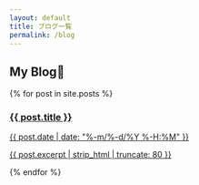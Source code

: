 ```yaml
---
layout: default
title: ブログ一覧
permalink: /blog
---
```


<div id="blog" class="page">
    <h2>My Blog📝</h2>
    <div class="blog-list">
    {% for post in site.posts %}
        <div class="blog-item">
            <a href="{{ post.url | relative_url }}">
                <h3>{{ post.title }}</h3>
                <p class="post-date">{{ post.date | date: "%-m/%-d/%Y %-H:%M" }}</p>
                <p class="blog-excerpt">{{ post.excerpt | strip_html | truncate: 80 }}</p>
            </a>
        </div>
    {% endfor %}
  </div>
</div>
